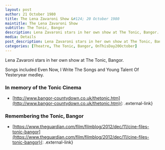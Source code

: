 ```yaml
---
layout: post
author: 21 October 1980
title: The Lena Zavaroni Show &#124; 20 October 1980
maintitle: The Lena Zavaroni Show
subtitle: The Tonic, Bangor
description: Lena Zavaroni stars in her own show at The Tonic, Bangor.
media: Details
post_description: Lena Zavaroni stars in her own show at The Tonic, Bangor.
categories: [Theatre, The Tonic, Bangor, OnThisDay20October]
---
```


Lena Zavaroni stars in her own show at The Tonic, Bangor.

Songs included Even Now, I Write The Songs and Young Talent Of Yesteryear medley.

### In memory of the Tonic Cinema
* [http://www.bangor-countydown.co.uk/thetonic.htm](http://www.bangor-countydown.co.uk/thetonic.htm){: .external-link}

### Remembering the Tonic, Bangor
* [https://www.theguardian.com/film/filmblog/2012/dec/11/cine-files-tonic-bangor](https://www.theguardian.com/film/filmblog/2012/dec/11/cine-files-tonic-bangor){: .external-link}

